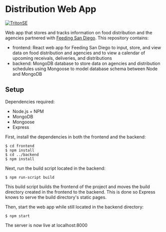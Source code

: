 # Distribution Web App

[![TritonSE](https://circleci.com/gh/TritonSE/distribution-web-app.svg?style=svg)](https://app.circleci.com/pipelines/github/TritonSE/distribution-web-app)

Web app that stores and tracks information on food distribution and the agencies partnered with [Feeding San Diego](https://feedingsandiego.org/). 
This repository contains:
- frontend: React web app for Feeding San Diego to input, store, and view data on food distribution and agencies and to view a calendar of upcoming receivals, deliveries, and distributions
- backend: MongoDB database to store data on agencies and distribution schedules using Mongoose to model database schema between Node and MongoDB

## Setup

Dependencies required:
- Node.js + NPM
- MongoDB
- Mongoose
- Express

First, install the dependencies in both the frontend and the backend:
```
$ cd frontend
$ npm install
$ cd ../backend
$ npm install
```

Next, run the build script located in the backend:
```
$ npm run-script build
```
This build script builds the frontend of the project and moves the build directory created in the frontend to the backend. This is done so Express knows to serve the build directory's static pages.

Then, start the web app while still located in the backend directory:
```
$ npm start
```
The server is now live at localhost:8000

